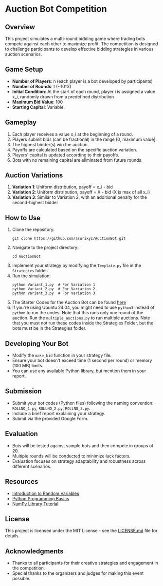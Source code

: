 # Auction Bot Competition

## Overview
This project simulates a multi-round bidding game where trading bots compete against each other to maximize profit. The competition is designed to challenge participants to develop effective bidding strategies in various auction scenarios.

## Game Setup
- **Number of Players**: n (each player is a bot developed by participants)
- **Number of Rounds**: t (~10^3)
- **Initial Condition**: At the start of each round, player i is assigned a value x_i, randomly drawn from a predefined distribution
- **Maximum Bid Value**: 100
- **Starting Capital**: Variable

## Gameplay
1. Each player receives a value x_i at the beginning of a round.
2. Players submit bids (can be fractional) in the range [0, maximum value].
3. The highest bidder(s) win the auction.
4. Payoffs are calculated based on the specific auction variation.
5. Players' capital is updated according to their payoffs.
6. Bots with no remaining capital are eliminated from future rounds.

## Auction Variations
1. **Variation 1**: Uniform distribution, payoff = x_i - bid
2. **Variation 2**: Uniform distribution, payoff = X - bid (X is max of all x_i)
3. **Variation 3**: Similar to Variation 2, with an additional penalty for the second-highest bidder

## How to Use
1. Clone the repository:
   ```
   git clone https://github.com/asurixyz/AuctionBot.git
   ```
2. Navigate to the project directory:
   ```
   cd AuctionBot
   ```
3. Implement your strategy by modifying the `Template.py` file in the `Strategies` folder.
4. Run the simulation:
   ```
   python Variant_1.py  # For Variation 1
   python Variant_2.py  # For Variation 2
   python Variant_3.py  # For Variation 3
   ```
5. The Starter Codes for the Auction Bot can be found [here](https://drive.google.com/drive/folders/1db-SIWq5bNb1nGuyTUacfls1iA8iwDpH?usp=drive_link)
6. If you're using Ubuntu 24.04, you might need to use `python3` instead of `python` to run the codes. Note that this runs only one round of the auction. Run the `multiple_auctions.py` to run multiple auctions. Note that you must not run these codes inside the Strategies Folder, but the bots must be in the Strategies folder.

## Developing Your Bot
- Modify the `make_bid` function in your strategy file.
- Ensure your bot doesn't exceed time (1 second per round) or memory (100 MB) limits.
- You can use any available Python library, but mention them in your report.

## Submission
- Submit your bot codes (Python files) following the naming convention: `ROLLNO_1.py`, `ROLLNO_2.py`, `ROLLNO_3.py`.
- Include a brief report explaining your strategy.
- Submit via the provided Google Form.

## Evaluation
- Bots will be tested against sample bots and then compete in groups of 20.
- Multiple rounds will be conducted to minimize luck factors.
- Evaluation focuses on strategy adaptability and robustness across different scenarios.

## Resources
- [Introduction to Random Variables](https://www.investopedia.com/terms/r/random-variable.asp)
- [Python Programming Basics](https://www.w3schools.com/python/python_intro.asp)
- [NumPy Library Tutorial](https://www.w3schools.com/python/numpy/numpy_intro.asp)

## License
This project is licensed under the MIT License - see the [LICENSE.md](LICENSE.md) file for details.

## Acknowledgments
- Thanks to all participants for their creative strategies and engagement in the competition.
- Special thanks to the organizers and judges for making this event possible.
